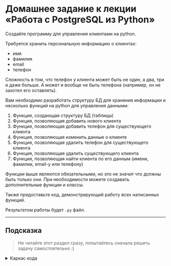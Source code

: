 # Домашнее задание к лекции «Работа с PostgreSQL из Python»

Создайте программу для управления клиентами на python.

Требуется хранить персональную информацию о клиентах:

- имя
- фамилия
- email
- телефон

Сложность в том, что телефон у клиента может быть не один, а два, три и даже больше. А может и вообще не быть телефона (например, он не захотел его оставлять).

Вам необходимо разработать структуру БД для хранения информации и несколько функций на python для управления данными:

1. Функция, создающая структуру БД (таблицы)
1. Функция, позволяющая добавить нового клиента
1. Функция, позволяющая добавить телефон для существующего клиента
1. Функция, позволяющая изменить данные о клиенте
1. Функция, позволяющая удалить телефон для существующего клиента
1. Функция, позволяющая удалить существующего клиента
1. Функция, позволяющая найти клиента по его данным (имени, фамилии, email-у или телефону)

Функции выше являются обязательными, но это не значит что должны быть только они. При необходимости можете создавать дополнительные функции и классы.

Также предоставьте код, демонстрирующий работу всех написанных функций.

Результатом работы будет `.py` файл.

---

## Подсказка

> Не читайте этот раздел сразу, попытайтесь сначала решить задачу самостоятельно :)
<details>

<summary>Каркас кода</summary>

```py
import psycopg2
def create_db(conn):
    pass
def add_client(conn, first_name, last_name, email, phones=None):
    pass
def add_phone(conn, client_id, phone):
    pass
def change_client(conn, client_id, first_name=None, last_name=None, email=None, phones=None):
    pass
def delete_phone(conn, client_id, phone):
    pass
def delete_client(conn, client_id):
    pass
def find_client(conn, first_name=None, last_name=None, email=None, phone=None):
    pass
with psycopg2.connect(database="clients_db", user="postgres", password="postgres") as conn:
    pass  # вызывайте функции здесь
conn.close()
```
